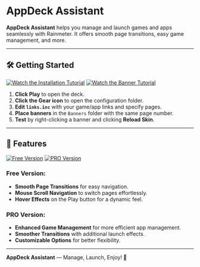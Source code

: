 # AppDeck Assistant

**AppDeck Assistant** helps you manage and launch games and apps seamlessly with Rainmeter. It offers smooth page transitions, easy game management, and more.

---

## 🛠️ Getting Started
[![Watch the Installation Tutorial](https://img.shields.io/badge/Installing-YouTube-red)](https://www.youtube.com/watch?v=UPby5OL4yGM)
[![Watch the Banner Tutorial](https://img.shields.io/badge/Editing%20Banner-YouTube-red)](https://www.youtube.com/watch?v=ZHf9zUDqXFE)

1. **Click Play** to open the deck.
2. **Click the Gear icon** to open the configuration folder.
3. **Edit `links.inc`** with your game/app links and specify pages.
4. **Place banners** in the `Banners` folder with the same page number.
5. **Test** by right-clicking a banner and clicking **Reload Skin**.


---

## 🚀 Features
[![Free Version](https://img.shields.io/badge/Download-Free%20Version-blue)](https://www.deviantart.com/asenv/art/AppDeck-985147123)
[![PRO Version](https://img.shields.io/badge/Download-PRO%20Version-orange)](https://buy.stripe.com/8wMbIO1Hg6Kw4Ew002)


### Free Version:
- **Smooth Page Transitions** for easy navigation.
- **Mouse Scroll Navigation** to switch pages effortlessly.
- **Hover Effects** on the Play button for a dynamic feel.

### PRO Version:
- **Enhanced Game Management** for more efficient app management.
- **Smoother Transitions** with additional launch effects.
- **Customizable Options** for better flexibility.

---

**AppDeck Assistant** — Manage, Launch, Enjoy! 🚀
